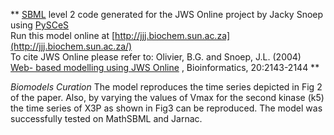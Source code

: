 

** [SBML](http://www.sbml.org/) level 2 code generated for the JWS Online project by Jacky Snoep using [PySCeS](http://pysces.sourceforge.net/)   
Run this model online at
[http://jjj.biochem.sun.ac.za](http://jjj.biochem.sun.ac.za/)  
To cite JWS Online please refer to: Olivier, B.G. and Snoep, J.L. (2004) [Web-
based modelling using JWS
Online](http://bioinformatics.oupjournals.org/cgi/content/abstract/20/13/2143)
, Bioinformatics, 20:2143-2144 **

_Biomodels Curation_ The model reproduces the time series depicted in Fig 2 of
the paper. Also, by varying the values of Vmax for the second kinase (k5) the
time series of X3P as shown in Fig3 can be reproduced. The model was
successfully tested on MathSBML and Jarnac.

